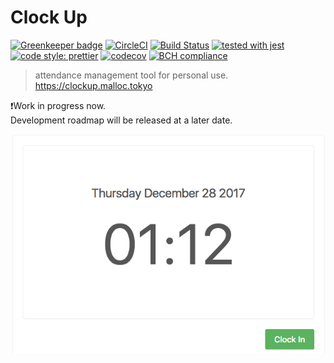 # Clock Up

[![Greenkeeper badge](https://badges.greenkeeper.io/ryota-murakami/clock-up.svg)](https://greenkeeper.io/)
[![CircleCI](https://circleci.com/gh/ryota-murakami/clock-up.svg?style=svg)](https://circleci.com/gh/ryota-murakami/clock-up)
[![Build Status](https://travis-ci.org/ryota-murakami/clock-up.svg?branch=master)](https://travis-ci.org/ryota-murakami/clock-up)
[![tested with jest](https://img.shields.io/badge/tested_with-jest-99424f.svg)](https://github.com/facebook/jest)
[![code style: prettier](https://img.shields.io/badge/code_style-prettier-ff69b4.svg)](https://github.com/prettier/prettier)
[![codecov](https://codecov.io/gh/ryota-murakami/clock-up/branch/master/graph/badge.svg)](https://codecov.io/gh/ryota-murakami/clock-up)
[![BCH compliance](https://bettercodehub.com/edge/badge/ryota-murakami/clock-up?branch=master)](https://bettercodehub.com/)

> attendance management tool for personal use. https://clockup.malloc.tokyo

:exclamation:Work in progress now.  
Development roadmap will be released at a later date.

![example](demo.png)

